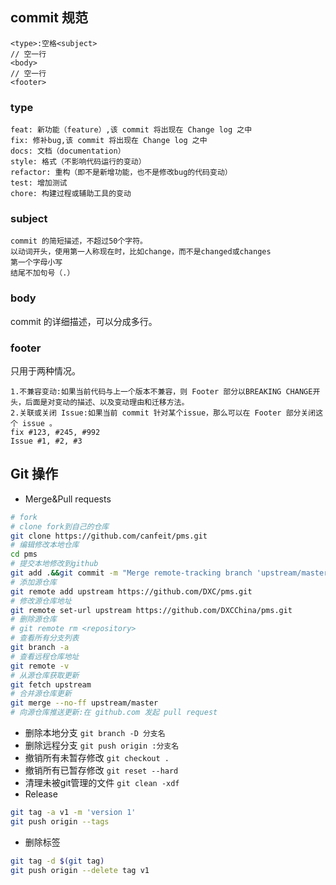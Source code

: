 ## commit 规范
```
<type>:空格<subject>
// 空一行
<body>
// 空一行
<footer>
```

### type
```
feat: 新功能（feature）,该 commit 将出现在 Change log 之中
fix: 修补bug,该 commit 将出现在 Change log 之中
docs: 文档（documentation）
style: 格式（不影响代码运行的变动）
refactor: 重构（即不是新增功能，也不是修改bug的代码变动）
test: 增加测试
chore: 构建过程或辅助工具的变动
```

### subject
```
commit 的简短描述，不超过50个字符。
以动词开头，使用第一人称现在时，比如change，而不是changed或changes
第一个字母小写
结尾不加句号（.）
```

### body
commit 的详细描述，可以分成多行。

### footer
只用于两种情况。
```
1.不兼容变动:如果当前代码与上一个版本不兼容，则 Footer 部分以BREAKING CHANGE开头，后面是对变动的描述、以及变动理由和迁移方法。
2.关联或关闭 Issue:如果当前 commit 针对某个issue，那么可以在 Footer 部分关闭这个 issue 。
fix #123, #245, #992
Issue #1, #2, #3
```

## Git 操作
* Merge&Pull requests
```bash
# fork
# clone fork到自己的仓库
git clone https://github.com/canfeit/pms.git
# 编辑修改本地仓库
cd pms
# 提交本地修改到github
git add .&&git commit -m "Merge remote-tracking branch 'upstream/master'"&&git push
# 添加源仓库
git remote add upstream https://github.com/DXC/pms.git
# 修改源仓库地址
git remote set-url upstream https://github.com/DXCChina/pms.git
# 删除源仓库
# git remote rm <repository>
# 查看所有分支列表
git branch -a
# 查看远程仓库地址
git remote -v
# 从源仓库获取更新
git fetch upstream
# 合并源仓库更新
git merge --no-ff upstream/master
# 向源仓库推送更新:在 github.com 发起 pull request
```
* 删除本地分支 `git branch -D 分支名`
* 删除远程分支 `git push origin :分支名`
* 撤销所有未暂存修改 `git checkout .`
* 撤销所有已暂存修改 `git reset --hard`
* 清理未被git管理的文件 `git clean -xdf`
* Release
```bash
git tag -a v1 -m 'version 1'
git push origin --tags
```
* 删除标签
```bash
git tag -d $(git tag)
git push origin --delete tag v1
```
